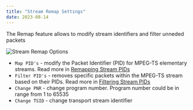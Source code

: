 ```yaml
---
title: "Stream Remap Settings"
date: 2023-08-14
---
```


The Remap feature allows to modify stream identifiers and filter unneded packets

![Stream Remap Options](https://cdn.cesbo.com/help/astra/admin-guide/stream/remap.png)

- `Map PID's` - modify the Packet Identifier (PID) for MPEG-TS elementary streams. Read more in [Remapping Stream PIDs](/astra/processing/mpegts/remap)
- `Filter PID's` - removes specific packets within the MPEG-TS stream based on their PIDs. Read more in [Filtering Stream PIDs](/astra/processing/mpegts/filter)
- `Change PNR` - change program number. Program number could be in range from 1 to 65535
- `Change TSID` - change transport stream identifier
